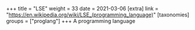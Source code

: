 +++
title = "LSE"
weight = 33
date = 2021-03-06
[extra]
link = "https://en.wikipedia.org/wiki/LSE_(programming_language)"
[taxonomies]
groups = ["proglang"]
+++
A programming language

